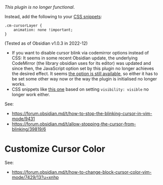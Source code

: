 *This plugin is no longer functional*.

Instead, add the following to your [CSS snippets](https://github.com/Dmytro-Shulha/obsidian-css-snippets):

```
.cm-cursorLayer {
    animation: none !important;
}
```

(Tested as of Obsidian v1.0.3 in 2022-12)

- If you want to disable cursor blink via codemirror options instead of CSS: It seems in some recent Obsidian update, the underlying CodeMirror (the library obsidian uses for its editor) was updated and since then, the JavaScript option set by this plugin no longer achieves the desired effect. It seems [the option is still available](https://codemirror.net/docs/ref/#view.drawSelection^config.cursorBlinkRate), so either it has to be set some other way now or the way the plugin is initialised no longer works.
- CSS snippets like [this one](https://forum.obsidian.md/t/how-to-stop-the-blinking-cursor-in-vim-mode/9431/10) based on setting `visibility: visible` no longer work either.

See:
- https://forum.obsidian.md/t/how-to-stop-the-blinking-cursor-in-vim-mode/9431
- https://forum.obsidian.md/t/allow-stopping-the-cursor-from-blinking/39819/6

# Customize Cursor Color
See:
- https://forum.obsidian.md/t/how-to-change-block-cursor-color-vim-mode/7429/13?u=xnhp
